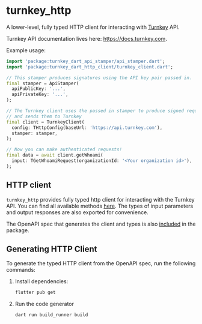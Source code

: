 # turnkey_http

A lower-level, fully typed HTTP client for interacting with [Turnkey](https://turnkey.com) API.

Turnkey API documentation lives here: https://docs.turnkey.com.

Example usage:

```dart
import 'package:turnkey_dart_api_stamper/api_stamper.dart';
import 'package:turnkey_dart_http_client/turnkey_client.dart';

// This stamper produces signatures using the API key pair passed in.
final stamper = ApiStamper(
  apiPublicKey: '...',
  apiPrivateKey: '...',
);

// The Turnkey client uses the passed in stamper to produce signed requests
// and sends them to Turnkey
final client = TurnkeyClient(
  config: THttpConfig(baseUrl: 'https://api.turnkey.com'),
  stamper: stamper,
);

// Now you can make authenticated requests!
final data = await client.getWhoami(
  input: TGetWhoamiRequest(organizationId: '<Your organization id>'),
);
```

## HTTP client

`turnkey_http` provides fully typed http client for interacting with the Turnkey API. You can find all available methods [here](/lib/__generated__/services/coordinator/public/v1/public_api.client.dart). The types of input parameters and output responses are also exported for convenience.

The OpenAPI spec that generates the client and types is also [included](/lib/swagger/public_api.swagger.json) in the package.



## Generating HTTP Client

To generate the typed HTTP client from the OpenAPI spec, run the following commands:

1. Install dependencies:
   ```bash
   flutter pub get
   ```

2. Run the code generator
   ```bash
   dart run build_runner build
   ```

